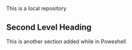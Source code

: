 #
This is  a local repository

## Second Level Heading

This is another section added while in Poweshell
